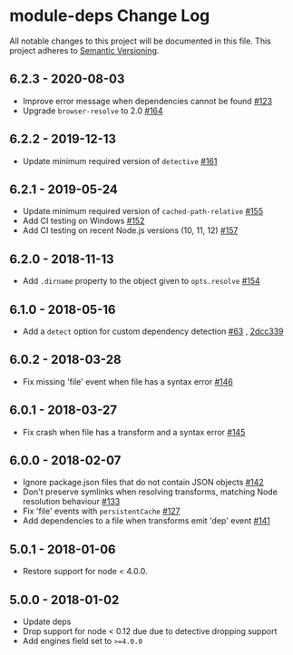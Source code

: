 # module-deps Change Log

All notable changes to this project will be documented in this file. This project adheres
to [Semantic Versioning](http://semver.org/).

## 6.2.3 - 2020-08-03

* Improve error message when dependencies cannot be found [#123](https://github.com/browserify/module-deps/pull/123)
* Upgrade `browser-resolve` to 2.0 [#164](https://github.com/browserify/module-deps/pull/164)

## 6.2.2 - 2019-12-13

* Update minimum required version of `detective` [#161](https://github.com/browserify/module-deps/pull/161)

## 6.2.1 - 2019-05-24

* Update minimum required version of `cached-path-relative` [#155](https://github.com/browserify/module-deps/pull/155)
* Add CI testing on Windows [#152](https://github.com/browserify/module-deps/pull/152)
* Add CI testing on recent Node.js versions (10, 11, 12) [#157](https://github.com/browserify/module-deps/pull/157)

## 6.2.0 - 2018-11-13

* Add `.dirname` property to the object given
  to `opts.resolve` [#154](https://github.com/browserify/module-deps/pull/154)

## 6.1.0 - 2018-05-16

* Add a `detect` option for custom dependency detection [#63](https://github.com/browserify/module-deps/pull/63)
  , [2dcc339](https://github.com/browserify/module-deps/commit/2dcc3399ee67ba51ed26d9a0605a8ccdc70c9db7)

## 6.0.2 - 2018-03-28

* Fix missing 'file' event when file has a syntax error [#146](https://github.com/browserify/module-deps/pull/146)

## 6.0.1 - 2018-03-27

* Fix crash when file has a transform and a syntax error [#145](https://github.com/browserify/module-deps/pull/145)

## 6.0.0 - 2018-02-07

* Ignore package.json files that do not contain JSON objects [#142](https://github.com/browserify/module-deps/pull/142)
* Don't preserve symlinks when resolving transforms, matching Node resolution
  behaviour [#133](https://github.com/browserify/module-deps/pull/133)
* Fix 'file' events with `persistentCache` [#127](https://github.com/browserify/module-deps/pull/127)
* Add dependencies to a file when transforms emit 'dep' event [#141](https://github.com/browserify/module-deps/pull/141)

## 5.0.1 - 2018-01-06

* Restore support for node < 4.0.0.

## 5.0.0 - 2018-01-02

* Update deps
* Drop support for node < 0.12 due due to detective dropping support
* Add engines field set to `>=4.0.0`
